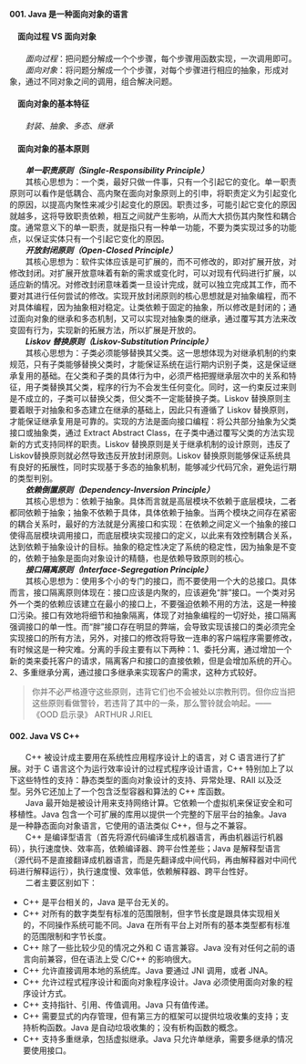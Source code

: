#### 001. Java 是一种面向对象的语言
#### &#8195;面向过程 VS 面向对象<br>
&#8195;&#8195;_面向过程_：把问题分解成一个个步骤，每个步骤用函数实现，一次调用即可。<br>
&#8195;&#8195;_面向对象_：将问题分解成一个个步骤，对每个步骤进行相应的抽象，形成对象，通过不同对象之间的调用，组合解决问题。<br>
#### &#8195;面向对象的基本特征<br>
&#8195;&#8195;_封装、抽象、多态、继承_<br>
#### &#8195;面向对象的基本原则<br>
&#8195;&#8195;_**单一职责原则（Single-Responsibility Principle）**_<br>
&#8195;&#8195;其核心思想为：一个类，最好只做一件事，只有一个引起它的变化。单一职责原则可以看作是低耦合、高内聚在面向对象原则上的引申，将职责定义为引起变化的原因，以提高内聚性来减少引起变化的原因。职责过多，可能引起它变化的原因就越多，这将导致职责依赖，相互之间就产生影响，从而大大损伤其内聚性和耦合度。通常意义下的单一职责，就是指只有一种单一功能，不要为类实现过多的功能点，以保证实体只有一个引起它变化的原因。<br>
&#8195;&#8195;_**开放封闭原则（Open-Closed Principle）**_<br>
&#8195;&#8195;其核心思想为：软件实体应该是可扩展的，而不可修改的，即对扩展开放，对修改封闭。对扩展开放意味着有新的需求或变化时，可以对现有代码进行扩展，以适应新的情况。对修改封闭意味着类一旦设计完成，就可以独立完成其工作，而不要对其进行任何尝试的修改。实现开放封闭原则的核心思想就是对抽象编程，而不对具体编程，因为抽象相对稳定。让类依赖于固定的抽象，所以修改是封闭的；通过面向对象的继承和多态机制，又可以实现对抽象类的继承，通过覆写其方法来改变固有行为，实现新的拓展方法，所以扩展是开放的。<br>
&#8195;&#8195;_**Liskov 替换原则（Liskov-Substitution Principle）**_<br>
&#8195;&#8195;其核心思想为：子类必须能够替换其父类。这一思想体现为对继承机制的约束规范，只有子类能够替换父类时，才能保证系统在运行期内识别子类，这是保证继承复用的基础。在父类和子类的具体行为中，必须严格把握继承层次中的关系和特征，用子类替换其父类，程序的行为不会发生任何变化。同时，这一约束反过来则是不成立的，子类可以替换父类，但父类不一定能替换子类。Liskov 替换原则主要着眼于对抽象和多态建立在继承的基础上，因此只有遵循了 Liskov 替换原则，才能保证继承复用是可靠的。实现的方法是面向接口编程：将公共部分抽象为父类接口或抽象类，通过 Extract Abstract Class，在子类中通过覆写父类的方法实现新的方式支持同样的职责。Liskov 替换原则是关于继承机制的设计原则，违反了Liskov替换原则就必然导致违反开放封闭原则。Liskov 替换原则能够保证系统具有良好的拓展性，同时实现基于多态的抽象机制，能够减少代码冗余，避免运行期的类型判别。<br>
&#8195;&#8195;_**依赖倒置原则（Dependency-Inversion Principle）**_<br>
&#8195;&#8195;其核心思想为：依赖于抽象。具体而言就是高层模块不依赖于底层模块，二者都同依赖于抽象；抽象不依赖于具体，具体依赖于抽象。当两个模块之间存在紧密的耦合关系时，最好的方法就是分离接口和实现：在依赖之间定义一个抽象的接口使得高层模块调用接口，而底层模块实现接口的定义，以此来有效控制耦合关系，达到依赖于抽象设计的目标。抽象的稳定性决定了系统的稳定性，因为抽象是不变的，依赖于抽象是面向对象设计的精髓，也是依赖导致原则的核心。<br>
&#8195;&#8195;_**接口隔离原则（Interface-Segregation Principle）**_<br>
&#8195;&#8195;其核心思想为：使用多个小的专门的接口，而不要使用一个大的总接口。具体而言，接口隔离原则体现在：接口应该是内聚的，应该避免“胖”接口。一个类对另外一个类的依赖应该建立在最小的接口上，不要强迫依赖不用的方法，这是一种接口污染。接口有效地将细节和抽象隔离，体现了对抽象编程的一切好处，接口隔离强调接口的单一性。而“胖”接口存在明显的弊端，会导致实现该接口的类必须完全实现接口的所有方法，另外，对接口的修改将导致一连串的客户端程序需要修改，有时候这是一种灾难。分离的手段主要有以下两种：1、委托分离，通过增加一个新的类来委托客户的请求，隔离客户和接口的直接依赖，但是会增加系统的开心。2、多重继承分离，通过接口多继承来实现客户的需求，这种方式较好。<br>
>你并不必严格遵守这些原则，违背它们也不会被处以宗教刑罚。但你应当把这些原则看做警铃，若违背了其中的一条，那么警铃就会响起。—— 《OOD 启示录》 ARTHUR J.RIEL
#### 002. Java VS C++
&#8195;&#8195;C++ 被设计成主要用在系统性应用程序设计上的语言，对 C 语言进行了扩展。对于 C 语言这个为运行效率设计的过程式程序设计语言，C++ 特别加上了以下这些特性的支持：静态类型的面向对象设计的支持、异常处理、RAII 以及泛型。另外它还加上了一个包含泛型容器和算法的 C++ 库函数。<br>
&#8195;&#8195;Java 最开始是被设计用来支持网络计算。它依赖一个虚拟机来保证安全和可移植性。Java 包含一个可扩展的库用以提供一个完整的下层平台的抽象。Java 是一种静态面向对象语言，它使用的语法类似 C++，但与之不兼容。<br>
&#8195;&#8195;C++ 是编译型语言（首先将源代码编译生成机器语言，再由机器运行机器码），执行速度快、效率高，依赖编译器、跨平台性差些；Java 是解释型语言（源代码不是直接翻译成机器语言，而是先翻译成中间代码，再由解释器对中间代码进行解释运行），执行速度慢、效率低，依赖解释器、跨平台性好。<br>
&#8195;&#8195;二者主要区别如下：
* C++ 是平台相关的，Java 是平台无关的。
* C++ 对所有的数字类型有标准的范围限制，但字节长度是跟具体实现相关的，不同操作系统可能不同。Java 在所有平台上对所有的基本类型都有标准的范围限制和字节长度。
* C++ 除了一些比较少见的情况之外和 C 语言兼容。Java 没有对任何之前的语言向前兼容，但在语法上受 C/C++ 的影响很大。
* C++ 允许直接调用本地的系统库。Java 要通过 JNI 调用，或者 JNA。
* C++ 允许过程式程序设计和面向对象程序设计。Java 必须使用面向对象的程序设计方式。
* C++ 支持指针、引用、传值调用。Java 只有值传递。
* C++ 需要显式的内存管理，但有第三方的框架可以提供垃圾收集的支持；支持析构函数。Java 是自动垃圾收集的；没有析构函数的概念。
* C++ 支持多重继承，包括虚拟继承。Java 只允许单继承，需要多继承的情况要使用接口。
